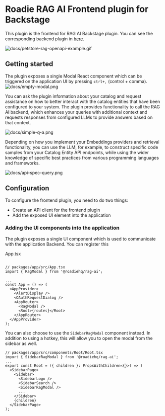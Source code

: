 # Roadie RAG AI Frontend plugin for Backstage

This plugin is the frontend for RAG AI Backstage plugin. You can see the corresponding backend plugin in [here](/plugins/backend/rag-ai-backend/README.md).

![docs/petstore-rag-openapi-example.gif](docs/petstore-rag-openapi-example.gif)

## Getting started

The plugin exposes a single Modal React component which can be triggered on the application UI by pressing `ctrl+,` (control + comma).
![docs/empty-modal.png](docs/empty-modal.png)

You can ask the plugin information about your catalog and request assistance on how to better interact with the catalog entities that have been configured to your system. The plugin provides functionality to call the RAG AI backend, which enhances your queries with additional context and requests responses from configured LLMs to provide answers based on that context.

![docs/simple-q-a.png](docs/simple-q-a.png)

Depending on how you implement your Embeddings providers and retrieval functionality, you can use the LLM, for example, to construct specific code samples from your Catalog Entity API endpoints, while using the wider knowledge of specific best practices from various programming languages and frameworks.

![docs/api-spec-query.png](docs/api-spec-query.png)

## Configuration

To configure the frontend plugin, you need to do two things:

- Create an API client for the frontend plugin
- Add the exposed UI element into the application

### Adding the UI components into the application

The plugin exposes a single UI component which is used to communicate with the application Backend. You can register this

App.tsx

```tsx

// packages/app/src/App.tsx
import { RagModal } from '@roadiehq/rag-ai';

...
const App = () => (
  <AppProvider>
    <AlertDisplay />
    <OAuthRequestDialog />
    <AppRouter>
      <RagModal />
      <Root>{routes}</Root>
    </AppRouter>
  </AppProvider>
);
```

You can also choose to use the `SidebarRagModal` component instead. In addition to using a hotkey, this will allow you to open the modal from the sidebar as well.

```tsx
// packages/app/src/components/Root/Root.tsx
import { SidebarRagModal } from '@roadiehq/rag-ai';
...
export const Root = ({ children }: PropsWithChildren<{}>) => (
  <SidebarPage>
    <Sidebar>
      <SidebarLogo />
      <SidebarSearch />
      <SidebarRagModal />
      ...
    </Sidebar>
    {children}
  </SidebarPage>
);
```
